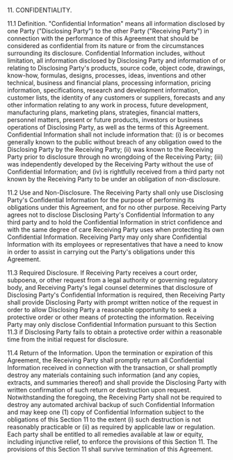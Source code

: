 11\.  CONFIDENTIALITY.

11.1	Definition.  "Confidential Information" means all information disclosed by one Party ("Disclosing Party") to the other Party ("Receiving Party") in connection with the performance of this Agreement that should be considered as confidential from its nature or from the circumstances surrounding its disclosure.  Confidential Information includes, without limitation, all information disclosed by Disclosing Party and information of or relating to Disclosing Party's products, source code, object code, drawings, know-how, formulas, designs, processes, ideas, inventions and other technical, business and financial plans, processing information, pricing information, specifications, research and development information, customer lists, the identity of any customers or suppliers, forecasts and any other information relating to any work in process, future development, manufacturing plans, marketing plans, strategies, financial matters, personnel matters, present or future products, investors or business operations of Disclosing Party, as well as the terms of this Agreement.  Confidential Information shall not include information that: (i) is or becomes generally known to the public without breach of any obligation owed to the Disclosing Party by the Receiving Party; (ii) was known to the Receiving Party prior to disclosure through no wrongdoing of the Receiving Party; (iii) was independently developed by the Receiving Party without the use of Confidential Information; and (iv) is rightfully received from a third party not known by the Receiving Party to be under an obligation of non-disclosure.

11.2 	Use and Non-Disclosure.  The Receiving Party shall only use Disclosing Party's Confidential Information for the purpose of performing its obligations under this Agreement, and for no other purpose.  Receiving Party agrees not to disclose Disclosing Party's Confidential Information to any third party and to hold the Confidential Information in strict confidence and with the same degree of care Receiving Party uses when protecting its own Confidential Information.   Receiving Party may only share Confidential Information with its employees or representatives that have a need to know in order to assist in carrying out the Party's obligations under this Agreement.

11.3 	Required Disclosure.   If Receiving Party receives a court order, subpoena, or other request from a legal authority or governing regulatory body, and Receiving Party's legal counsel determines that disclosure of Disclosing Party's Confidential Information is required, then Receiving Party shall provide Disclosing Party with prompt written notice of the request in order to allow Disclosing Party a reasonable opportunity to seek a protective order or other means of protecting the information.   Receiving Party may only disclose Confidential Information pursuant to this Section 11.3 if Disclosing Party fails to obtain a protective order within a reasonable time from the initial request for disclosure. 

11.4	Return of the Information.  Upon the termination or expiration of this Agreement, the Receiving Party shall promptly return all Confidential Information received in connection with the transaction, or shall promptly destroy any materials containing such information (and any copies, extracts, and summaries thereof) and shall provide the Disclosing Party with written confirmation of such return or destruction upon request.  Notwithstanding the foregoing, the Receiving Party shall not be required to destroy any automated archival backup of such Confidential Information and may keep one (1) copy of Confidential Information subject to the obligations of this Section 11 to the extent (i) such destruction is not reasonably practicable or (ii) as required by applicable law or regulation.  Each party shall be entitled to all remedies available at law or equity, including injunctive relief, to enforce the provisions of this Section 11. The provisions of this Section 11 shall survive termination of this Agreement.